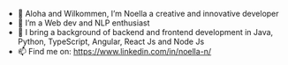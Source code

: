 - 👋 Aloha and Wilkommen, I’m Noella a creative and innovative developer
- 👀 I’m a Web dev and NLP enthusiast
- 🌱 I bring a background of backend and frontend development in Java, Python, TypeScript, Angular, React Js and Node Js
- 📫 Find me on: https://www.linkedin.com/in/noella-n/

<!--- 💞️ I’m looking to collaborate on ...
- 📫 How to reach me ... --->

<!---
NN198/NN198 is a ✨ special ✨ repository because its `README.md` (this file) appears on your GitHub profile.
You can click the Preview link to take a look at your changes.
--->
